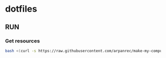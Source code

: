 # dotfiles

## RUN

### Get resources
```bash
bash <(curl -s https://raw.githubusercontent.com/arpanrec/make-my-computer/office-centos7/bash-zsh.sh)
```
